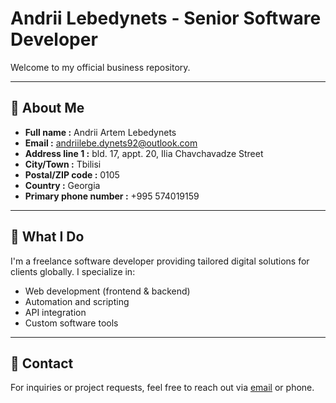 # Andrii Lebedynets - Senior Software Developer
Welcome to my official business repository.

---

## 👤 About Me
- **Full name :** Andrii Artem Lebedynets
- **Email :** andriilebe.dynets92@outlook.com
- **Address line 1 :** bld. 17, appt. 20, Ilia Chavchavadze Street
- **City/Town :** Tbilisi
- **Postal/ZIP code :** 0105
- **Country :** Georgia
- **Primary phone number :** +995 574019159

---

## 🔭 What I Do
I'm a freelance software developer providing tailored digital solutions for clients globally. I specialize in:
- Web development (frontend & backend)
- Automation and scripting
- API integration
- Custom software tools

---

## 📎 Contact
For inquiries or project requests, feel free to reach out via [email](mailto:andriilebe.dynets92@outlook.com) or phone.
